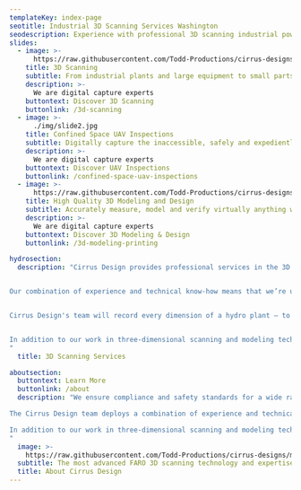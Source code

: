 ```yaml
---
templateKey: index-page
seotitle: Industrial 3D Scanning Services Washington
seodescription: Experience with professional 3D scanning industrial power plants, architectural engineering and 3D printing services for Washington & Idaho
slides:
  - image: >-
      https://raw.githubusercontent.com/Todd-Productions/cirrus-designs/master/src/img/content/slide1.jpg
    title: 3D Scanning
    subtitle: From industrial plants and large equipment to small parts and confined spaces – and every asset in between.
    description: >-
      We are digital capture experts
    buttontext: Discover 3D Scanning
    buttonlink: /3d-scanning
  - image: >-
      ./img/slide2.jpg
    title: Confined Space UAV Inspections
    subtitle: Digitally capture the inaccessible, safely and expediently
    description: >-
      We are digital capture experts
    buttontext: Discover UAV Inspections
    buttonlink: /confined-space-uav-inspections
  - image: >-
      https://raw.githubusercontent.com/Todd-Productions/cirrus-designs/master/src/img/content/slide3.jpg
    title: High Quality 3D Modeling and Design
    subtitle: Accurately measure, model and verify virtually anything with precise 3D scan data
    description: >-
      We are digital capture experts
    buttontext: Discover 3D Modeling & Design
    buttonlink: /3d-modeling-printing

hydrosection:
  description: "Cirrus Design provides professional services in the 3D scanning and modeling industries and offers a wide array of design services. Our experienced team uses the most up-to-date technologies available to offer our clients the highest quality service at competitive rates.


Our combination of experience and technical know-how means that we’re uniquely equipped to specialize in 3D scanning and modeling of hydroelectric power plants. Generating accurate 3D maps of hydro plants presents a unique challenge. In some cases, these facilities and their buildings are more than 100 years old and existing documentation is often incorrect or lacking entirely.


Cirrus Design's team will record every dimension of a hydro plant – to exacting measurements within 1/8th of an inch –  and generate a truly accurate representation of what exists at the plant. We help ensure compliance and safety standards for a wide range of industries,  such as construction, agriculture, energy and more.


In addition to our work in three-dimensional scanning and modeling technologies, Cirrus Designs focuses on Industrial engineering, real estate, reverse engineering, conceptual design. We also offer our clients mechanical and electrical controls design services.
"
  title: 3D Scanning Services

aboutsection:
  buttontext: Learn More
  buttonlink: /about
  description: "We ensure compliance and safety standards for a wide range of industries.

The Cirrus Design team deploys a combination of experience and technical know-how making us uniquely equipped to specialize in 3D scanning and modeling of hydroelectric power plants. Generating accurate 3D maps of hydro plants presents a unique challenge. In some cases, these facilities and their buildings are more than 100 years old and existing documentation is often incorrect or lacking entirely. We will record every dimension of a hydro plant – to exacting measurements within 1/8th of an inch –  and generate a truly accurate representation of what exists at the asset.

In addition to our work in three-dimensional scanning and modeling technologies, Cirrus Designs focuses on architectural engineering construction, real estate, reverse engineering, conceptual design testing and 3D printing. We also offer our clients mechanical, electrical and structural engineering services.
"
  image: >-
    https://raw.githubusercontent.com/Todd-Productions/cirrus-designs/master/static/img/about-cirrus-design.jpg
  subtitle: The most advanced FARO 3D scanning technology and expertise at your fingertips
  title: About Cirrus Design
---
```

